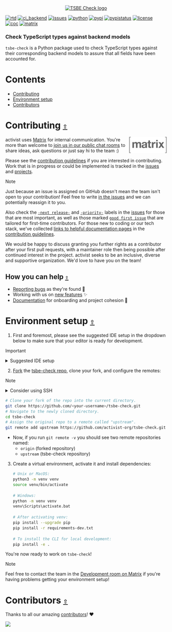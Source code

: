<div align="center">
  <a href="https://github.com/activist-org/tsbe-check"><img src="https://raw.githubusercontent.com/activist-org/tsbe-check/main/.github/resources/TSBECheckGitHubBanner.png" width=1024 alt="TSBE Check logo"></a>
</div>

[![rtd](https://img.shields.io/readthedocs/tsbe-check.svg?label=%20&logo=read-the-docs&logoColor=ffffff)](http://tsbe-check.readthedocs.io/en/latest/)
[![ci_backend](https://img.shields.io/github/actions/workflow/status/activist-org/tsbe-check/pr_ci.yaml?branch=main&label=%20&logo=pytest&logoColor=ffffff)](https://github.com/activist-org/tsbe-check/actions/workflows/pr_ci_backend.yaml)
[![issues](https://img.shields.io/github/issues/activist-org/tsbe-check?label=%20&logo=github)](https://github.com/activist-org/tsbe-check/issues)
[![python](https://img.shields.io/badge/Python-4B8BBE.svg?logo=python&logoColor=ffffff)](https://github.com/activist-org/tsbe-check/blob/main/CONTRIBUTING.md)
[![pypi](https://img.shields.io/pypi/v/tsbe-check.svg?label=%20&color=4B8BBE)](https://pypi.org/project/tsbe-check/)
[![pypistatus](https://img.shields.io/pypi/status/tsbe-check.svg?label=%20)](https://pypi.org/project/tsbe-check/)
[![license](https://img.shields.io/github/license/activist-org/tsbe-check.svg?label=%20)](https://github.com/activist-org/tsbe-check/blob/main/LICENSE.txt)
[![coc](https://img.shields.io/badge/Contributor%20Covenant-ff69b4.svg)](https://github.com/activist-org/tsbe-check/blob/main/.github/CODE_OF_CONDUCT.md)
[![matrix](https://img.shields.io/badge/Matrix-000000.svg?logo=matrix&logoColor=ffffff)](https://matrix.to/#/#activist_community:matrix.org)

### Check TypeScript types against backend models

`tsbe-check` is a Python package used to check TypeScript types against their corresponding backend models to assure that all fields have been accounted for.

<a id="contents"></a>

# **Contents**

- [Contributing](#contributing)
- [Environment setup](#environment-setup)
- [Contributors](#contributors-)

<a id="contributing"></a>

# Contributing [`⇧`](#contents)

<a href="https://matrix.to/#/#activist_community:matrix.org"><img src="https://raw.githubusercontent.com/activist-org/Organization/main/resources/images/logos/MatrixLogoGrey.png" height="50" alt="Public Matrix Chat" align="right"></a>

activist uses [Matrix](https://matrix.org/) for internal communication. You're more than welcome to [join us in our public chat rooms](https://matrix.to/#/#activist_community:matrix.org) to share ideas, ask questions or just say hi to the team :)

Please see the [contribution guidelines](CONTRIBUTING.md) if you are interested in contributing. Work that is in progress or could be implemented is tracked in the [issues](https://github.com/activist-org/tsbe-check/issues) and [projects](https://github.com/activist-org/tsbe-check/projects).

> [!NOTE]
> Just because an issue is assigned on GitHub doesn't mean the team isn't open to your contribution! Feel free to write [in the issues](https://github.com/activist-org/tsbe-check/issues) and we can potentially reassign it to you.

Also check the [`-next release-`](https://github.com/activist-org/tsbe-check/labels/-next%20release-) and [`-priority-`](https://github.com/activist-org/tsbe-check/labels/-priority-) labels in the [issues](https://github.com/activist-org/tsbe-check/issues) for those that are most important, as well as those marked [`good first issue`](https://github.com/activist-org/tsbe-check/issues?q=is%3Aissue+is%3Aopen+label%3A%22good+first+issue%22) that are tailored for first-time contributors. For those new to coding or our tech stack, we've collected [links to helpful documentation pages](CONTRIBUTING.md#learning-the-tech-stack-) in the [contribution guidelines](CONTRIBUTING.md).

We would be happy to discuss granting you further rights as a contributor after your first pull requests, with a maintainer role then being possible after continued interest in the project. activist seeks to be an inclusive, diverse and supportive organization. We'd love to have you on the team!

<a id="how-you-can-help"></a>

## How you can help [`⇧`](#contents)

- [Reporting bugs](https://github.com/activist-org/tsbe-check/issues/new?assignees=&labels=bug&template=bug_report.yml) as they're found 🐞
- Working with us on [new features](https://github.com/activist-org/tsbe-check/issues?q=is%3Aissue+is%3Aopen+label%3Afeature) ✨
- [Documentation](https://github.com/activist-org/tsbe-check/issues?q=is%3Aissue+is%3Aopen+label%3Adocumentation) for onboarding and project cohesion 📝

<a id="environment-setup"></a>

# Environment setup [`⇧`](#contents)

1. First and foremost, please see the suggested IDE setup in the dropdown below to make sure that your editor is ready for development.

> [!IMPORTANT]
>
> <details><summary>Suggested IDE setup</summary>
>
> <p>
>
> VS Code
>
> Install the following extensions:
>
> - [charliermarsh.ruff](https://marketplace.visualstudio.com/items?itemName=charliermarsh.ruff)
> - [streetsidesoftware.code-spell-checker](https://marketplace.visualstudio.com/items?itemName=streetsidesoftware.code-spell-checker)
>
> </p>
> </details>

2. [Fork](https://docs.github.com/en/get-started/quickstart/fork-a-repo) the [tsbe-check repo](https://github.com/activist-org/tsbe-check), clone your fork, and configure the remotes:

> [!NOTE]
>
> <details><summary>Consider using SSH</summary>
>
> <p>
>
> Alternatively to using HTTPS as in the instructions below, consider SSH to interact with GitHub from the terminal. SSH allows you to connect without a user-pass authentication flow.
>
> To run git commands with SSH, remember then to substitute the HTTPS URL, `https://github.com/...`, with the SSH one, `git@github.com:...`.
>
> - e.g. Cloning now becomes `git clone git@github.com:<your-username>/tsbe-check.git`
>
> GitHub also has their documentation on how to [Generate a new SSH key](https://docs.github.com/en/authentication/connecting-to-github-with-ssh/generating-a-new-ssh-key-and-adding-it-to-the-ssh-agent) 🔑
>
> </p>
> </details>

```bash
# Clone your fork of the repo into the current directory.
git clone https://github.com/<your-username>/tsbe-check.git
# Navigate to the newly cloned directory.
cd tsbe-check
# Assign the original repo to a remote called "upstream".
git remote add upstream https://github.com/activist-org/tsbe-check.git
```

- Now, if you run `git remote -v` you should see two remote repositories named:
  - `origin` (forked repository)
  - `upstream` (tsbe-check repository)

3. Create a virtual environment, activate it and install dependencies:

   ```bash
   # Unix or MacOS:
   python3 -m venv venv
   source venv/bin/activate

   # Windows:
   python -m venv venv
   venv\Scripts\activate.bat

   # After activating venv:
   pip install --upgrade pip
   pip install -r requirements-dev.txt

   # To install the CLI for local development:
   pip install -e .
   ```

You're now ready to work on `tsbe-check`!

> [!NOTE]
> Feel free to contact the team in the [Development room on Matrix](https://matrix.to/#/!CRgLpGeOBNwxYCtqmK:matrix.org?via=matrix.org&via=acter.global&via=chat.0x7cd.xyz) if you're having problems getting your environment setup!

<a id="contributors"></a>

# Contributors [`⇧`](#contents)

Thanks to all our amazing [contributors](https://github.com/activist-org/tsbe-check/graphs/contributors)! ❤️

<a href="https://github.com/activist-org/tsbe-check/graphs/contributors">
  <img src="https://contrib.rocks/image?repo=activist-org/tsbe-check" />
</a>
